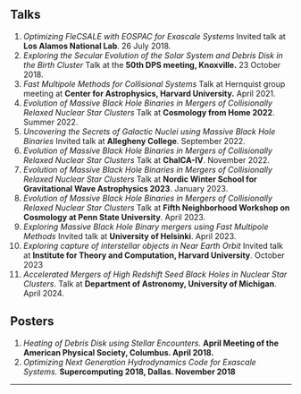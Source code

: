 ## Talks
1. _Optimizing FleCSALE with EOSPAC for Exascale Systems_ Invited talk at **Los Alamos National Lab**. 26 July 2018.
2. _Exploring the Secular Evolution of the Solar System and Debris Disk in the Birth Cluster_ Talk at the **50th DPS meeting, Knoxville.** 23 October 2018.
3. _Fast Multipole Methods for Collisional Systems_ Talk at Hernquist group meeting at **Center for Astrophysics, Harvard University.** April 2021.
4. _Evolution of Massive Black Hole Binaries in Mergers of Collisionally Relaxed Nuclear Star Clusters_ Talk at **Cosmology from Home 2022**. Summer 2022.
5. _Uncovering the Secrets of Galactic Nuclei using Massive Black Hole Binaries_ Invited talk at **Allegheny College**. September 2022.
6. _Evolution of Massive Black Hole Binaries in Mergers of Collisionally Relaxed Nuclear Star Clusters_ Talk at **ChalCA-IV**. November 2022.
7. _Evolution of Massive Black Hole Binaries in Mergers of Collisionally Relaxed Nuclear Star Clusters_ Talk at **Nordic Winter School for Gravitational Wave Astrophysics 2023**. January 2023.
8. _Evolution of Massive Black Hole Binaries in Mergers of Collisionally Relaxed Nuclear Star Clusters_ Talk at **Fifth Neighborhood Workshop on Cosmology at Penn State University**. April 2023.
9. _Exploring Massive Black Hole Binary mergers using Fast Multipole Methods_ Invited talk at **University of Helsinki**. April 2023.
10. _Exploring capture of interstellar objects in Near Earth Orbit_ Invited talk at **Institute for Theory and Computation, Harvard University**. October 2023
11. _Accelerated Mergers of High Redshift Seed Black Holes in Nuclear Star Clusters_. Talk at **Department of Astronomy, University of Michigan**. April 2024.
## Posters
1. _Heating of Debris Disk using Stellar Encounters._ **April Meeting of the American Physical Society,
Columbus. April 2018.**
2. _Optimizing Next Generation Hydrodynamics Code for Exascale Systems._ **Supercomputing 2018, Dallas. November 2018**


* * *
